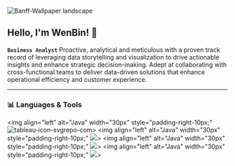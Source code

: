 ![Banff-Wallpaper landscape](https://github.com/user-attachments/assets/9f265fe0-dfd7-4274-84c1-fa3ae071a9b8)

## Hello, I'm WenBin! 👋

**`Business Analyst`**
Proactive, analytical and meticulous with a proven track record of leveraging data storytelling and visualization to drive actionable insights and enhance strategic decision-making. 
Adept at collaborating with cross-functional teams to deliver data-driven solutions that enhance operational efficiency and customer experience.

---
### 📊 Languages & Tools
<img align="left" alt="Java" width="30px" style="padding-right-10px;" ![tableau-icon-svgrepo-com](https://github.com/user-attachments/assets/944044da-6898-4e39-9f3e-a3edfd189784)>
<img align="left" alt="Java" width="30px" style="padding-right-10px;" <img src="https://cdn.jsdelivr.net/gh/devicons/devicon@latest/icons/python/python-original.svg" />>
<img align="left" alt="Java" width="30px" style="padding-right-10px;" <img src="https://cdn.jsdelivr.net/gh/devicons/devicon@latest/icons/figma/figma-original.svg" />>
<img align="left" alt="Java" width="30px" style="padding-right-10px;" <img src="https://cdn.jsdelivr.net/gh/devicons/devicon@latest/icons/mysql/mysql-original-wordmark.svg" />>



